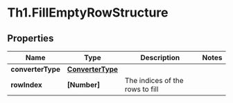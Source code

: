 # Th1.FillEmptyRowStructure

## Properties

Name | Type | Description | Notes
------------ | ------------- | ------------- | -------------
**converterType** | [**ConverterType**](ConverterType.md) |  | 
**rowIndex** | **[Number]** | The indices of the rows to fill | 


